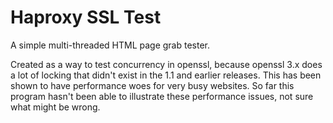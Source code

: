 # Haproxy SSL Test

A simple multi-threaded HTML page grab tester.

Created as a way to test concurrency in openssl, because openssl 3.x
does a lot of locking that didn't exist in the 1.1 and earlier releases.
This has been shown to have performance woes for very busy websites.
So far this program hasn't been able to illustrate these performance
issues, not sure what might be wrong.
